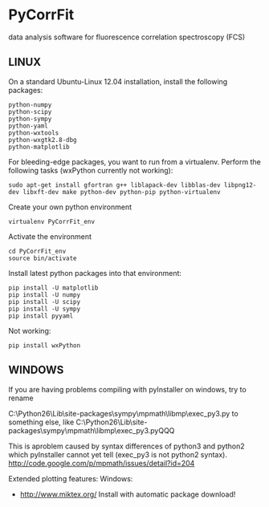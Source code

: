 PyCorrFit
=========

data analysis software for fluorescence correlation spectroscopy (FCS)


LINUX
-------------------

On a standard Ubuntu-Linux 12.04 installation, install the following packages:

	python-numpy
	python-scipy
	python-sympy
	python-yaml
	python-wxtools
	python-wxgtk2.8-dbg
	python-matplotlib


For bleeding-edge packages, you want to run from a virtualenv. Perform the following tasks (wxPython currently not working):

	sudo apt-get install gfortran g++ liblapack-dev libblas-dev libpng12-dev libxft-dev make python-dev python-pip python-virtualenv

Create your own python environment

	virtualenv PyCorrFit_env

Activate the environment

	cd PyCorrFit_env
	source bin/activate

Install latest python packages into that environment:

	pip install -U matplotlib
	pip install -U numpy
	pip install -U scipy
	pip install -U sympy
	pip install pyyaml 

Not working:

	pip install wxPython



WINDOWS
-------------------

If you are having problems compiling with pyInstaller on windows, try to rename

C:\Python26\Lib\site-packages\sympy\mpmath\libmp\exec_py3.py to something else, like
C:\Python26\Lib\site-packages\sympy\mpmath\libmp\exec_py3.pyQQQ

This is aproblem caused by syntax differences of python3 and python2 which pyInstaller cannot yet tell
(exec_py3 is not python2 syntax).
http://code.google.com/p/mpmath/issues/detail?id=204 

Extended plotting features:
Windows:
- http://www.miktex.org/
  Install with automatic package download!
